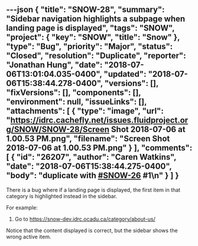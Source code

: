 ---json
{
  "title": "SNOW-28",
  "summary": "Sidebar navigation highlights a subpage when landing page is displayed",
  "tags": "SNOW",
  "project": {
    "key": "SNOW",
    "title": "Snow"
  },
  "type": "Bug",
  "priority": "Major",
  "status": "Closed",
  "resolution": "Duplicate",
  "reporter": "Jonathan Hung",
  "date": "2018-07-06T13:01:04.035-0400",
  "updated": "2018-07-06T15:38:44.278-0400",
  "versions": [],
  "fixVersions": [],
  "components": [],
  "environment": null,
  "issueLinks": [],
  "attachments": [
    {
      "type": "image",
      "url": "https://idrc.cachefly.net/issues.fluidproject.org/SNOW/SNOW-28/Screen Shot 2018-07-06 at 1.00.53 PM.png",
      "filename": "Screen Shot 2018-07-06 at 1.00.53 PM.png"
    }
  ],
  "comments": [
    {
      "id": "26207",
      "author": "Caren Watkins",
      "date": "2018-07-06T15:38:44.275-0400",
      "body": "duplicate with [#SNOW-26](#SNOW-26) #1\n"
    }
  ]
}
---
There is a bug where if a landing page is displayed, the first item in that category is highlighted instead in the sidebar.

For example:

1. Go to <https://snow-dev.idrc.ocadu.ca/category/about-us/>

Notice that the content displayed is correct, but the sidebar shows the wrong active item.

        